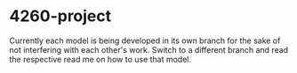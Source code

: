 # 4260-project
Currently each model is being developed in its own branch for the sake of not interfering with each other's work.
Switch to a different branch and read the respective read me on how to use that model. 
